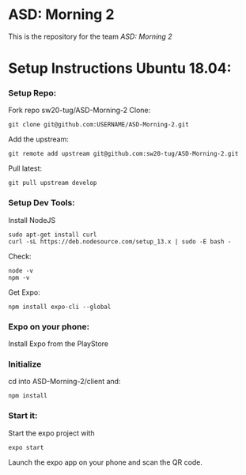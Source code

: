 # ASD: Morning 2
 
This is the repository for the team *ASD: Morning 2*

# Setup Instructions Ubuntu 18.04:
### Setup Repo:
Fork repo sw20-tug/ASD-Morning-2
Clone:

    git clone git@github.com:USERNAME/ASD-Morning-2.git

Add the upstream:

    git remote add upstream git@github.com:sw20-tug/ASD-Morning-2.git

Pull latest:

    git pull upstream develop

### Setup Dev Tools:
Install NodeJS

    sudo apt-get install curl
    curl -sL https://deb.nodesource.com/setup_13.x | sudo -E bash -

Check:

    node -v
    npm -v

Get Expo:

    npm install expo-cli --global
    
### Expo on your phone:
Install Expo from the PlayStore

### Initialize
cd into ASD-Morning-2/client and:

    npm install

### Start it:
Start the expo project with

    expo start
    
Launch the expo app on your phone and scan the QR code.